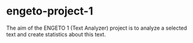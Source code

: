 # engeto-project-1
The aim of the ENGETO 1 (Text Analyzer) project is to analyze a selected text and create statistics about this text.
